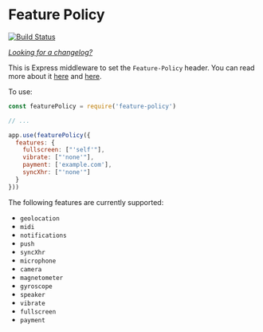 Feature Policy
==============
[![Build Status](https://travis-ci.org/helmetjs/feature-policy.svg?branch=master)](https://travis-ci.org/helmetjs/feature-policy)

[_Looking for a changelog?_](https://github.com/helmetjs/helmet/blob/master/HISTORY.md)

This is Express middleware to set the `Feature-Policy` header. You can read more about it [here](https://scotthelme.co.uk/a-new-security-header-feature-policy/) and [here](https://developers.google.com/web/updates/2018/06/feature-policy).

To use:

```javascript
const featurePolicy = require('feature-policy')

// ...

app.use(featurePolicy({
  features: {
    fullscreen: ["'self'"],
    vibrate: ["'none'"],
    payment: ['example.com'],
    syncXhr: ["'none'"]
  }
}))
```

The following features are currently supported:

* `geolocation`
* `midi`
* `notifications`
* `push`
* `syncXhr`
* `microphone`
* `camera`
* `magnetometer`
* `gyroscope`
* `speaker`
* `vibrate`
* `fullscreen`
* `payment`
